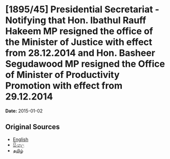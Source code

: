 # [1895/45] Presidential Secretariat - Notifying that Hon. Ibathul Rauff Hakeem MP resigned the office of the Minister of Justice with effect from 28.12.2014 and Hon. Basheer Segudawood MP resigned the Office of Minister of Productivity Promotion with effect from 29.12.2014

**Date:** 2015-01-02

## Original Sources

- [English](https://documents.gov.lk/view/extra-gazettes/2015/1/1895-45_E.pdf)
- [සිංහල](https://documents.gov.lk/view/extra-gazettes/2015/1/1895-45_S.pdf)
- [தமிழ்](https://documents.gov.lk/view/extra-gazettes/2015/1/1895-45_T.pdf)
